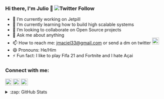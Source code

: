 ### Hi there, I'm Julio 👋  ![Twitter Follow](https://img.shields.io/twitter/follow/jcemaciel?style=social)



- 🔭 I’m currently working on Jetpill
- 🌱 I’m currently learning how to build high scalable systems
- 👯 I’m looking to collaborate on Open Source projects
- 💬 Ask me about anything
- 📫 How to reach me: jmaciel33@gmail.com or send a dm on twitter [<img alt="Twitter" width="22px" src="https://cdn.jsdelivr.net/npm/simple-icons@v3/icons/twitter.svg" />][twitter]
- 😄 Pronouns: He/Him
- ⚡ Fun fact: I like to play Fifa 21 and Fortnite and I hate Açai
<!-- - 🤔 I’m looking for help with -->

### Connect with me:


[<img align="left" alt="Twitter" width="22px" src="https://cdn.jsdelivr.net/npm/simple-icons@v3/icons/twitter.svg" />][twitter]
[<img align="left" alt="LinkedIn" width="22px" src="https://cdn.jsdelivr.net/npm/simple-icons@v3/icons/linkedin.svg" />][linkedin]
[<img align="left" alt="Instagram" width="22px" src="https://cdn.jsdelivr.net/npm/simple-icons@v3/icons/instagram.svg" />][instagram]


<br/>
<br/>

<details>
  <summary>:zap: GitHub Stats</summary>
  
[![jmaciel33's github stats](https://github-readme-stats.jmaciel33.vercel.app/api?username=jmaciel33&count_private=true&show_icons=true&theme=dracula)](https://github.com/jmaciel33/github-readme-stats)
<br/>
[![Top Langs](https://github-readme-stats.vercel.app/api/top-langs/?username=jmaciel33&layout=compact)](https://github.com/anuraghazra/github-readme-stats)

</details>

[twitter]: https://twitter.com/jcemaciel
[instagram]: https://www.instagram.com/jcemaciel/
[linkedin]: https://www.linkedin.com/in/juliocesarmaciel/

